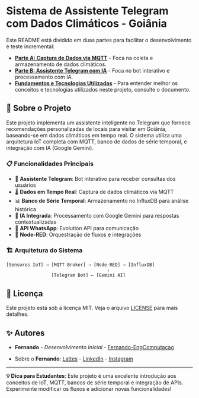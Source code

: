 # Sistema de Assistente Telegram com Dados Climáticos - Goiânia

Este README está dividido em duas partes para facilitar o desenvolvimento e teste incremental:

- **[Parte A: Captura de Dados via MQTT](README_Lab02_parte_a.md)** - Foca na coleta e armazenamento de dados climáticos.
- **[Parte B: Assistente Telegram com IA](README_Lab02_parte_b.md)** - Foca no bot interativo e processamento com IA.
- **[Fundamentos e Tecnologias Utilizadas](README_Fundamentos.md)** - Para entender melhor os conceitos e tecnologias utilizados neste projeto, consulte o documento.


## 🌟 Sobre o Projeto

Este projeto implementa um assistente inteligente no Telegram que fornece recomendações personalizadas de locais para visitar em Goiânia, baseando-se em dados climáticos em tempo real. O sistema utiliza uma arquitetura IoT completa com MQTT, banco de dados de série temporal, e integração com IA (Google Gemini).

### 📋 Funcionalidades Principais

- 🤖 **Assistente Telegram**: Bot interativo para receber consultas dos usuários
- 🌡️ **Dados em Tempo Real**: Captura de dados climáticos via MQTT
- 📊 **Banco de Série Temporal**: Armazenamento no InfluxDB para análise histórica
- 🧠 **IA Integrada**: Processamento com Google Gemini para respostas contextualizadas
- 🏢 **API WhatsApp**: Evolution API para comunicação
- 🔄 **Node-RED**: Orquestração de fluxos e integrações

### 🏗️ Arquitetura do Sistema

```
[Sensores IoT] → [MQTT Broker] → [Node-RED] → [InfluxDB]
                                      ↓
                 [Telegram Bot] ← [Gemini AI] 
```


## 📄 Licença

Este projeto está sob a licença MIT. Veja o arquivo [LICENSE](LICENSE) para mais detalhes.

## ✨ Autores

- **Fernando** - *Desenvolvimento Inicial* - [Fernando-EngComputacao](https://github.com/Fernando-EngComputacao)

- Sobre o **Fernando**: [Lattes](http://lattes.cnpq.br/0222161974009571) - [LinkedIn](https://www.linkedin.com/in/furtadof/) - [Instagram](https://www.instagram.com/_fernando_furtado_/)


---

**💡 Dica para Estudantes**: Este projeto é uma excelente introdução aos conceitos de IoT, MQTT, bancos de série temporal e integração de APIs. Experimente modificar os fluxos e adicionar novas funcionalidades!